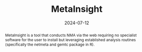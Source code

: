 ---
title: 'MetaInsight'
authors:
- Naomi Brabury
- Ryan Field
- Tom Morris
- Clareese R Nevill
- Janion Nevill
- Yiqiao Xin
- Rhiannon K Owen
- Nicola J Cooper
- Alex J Sutton
date: '2024-07-12'
publishDate: '2024-07-12T12:00:00.229650Z'
publication_types:
- software
publication: 'Zenodo'
abstract: MetaInsight is a tool that conducts NMA via the web requiring no specialist software for the user to install but leveraging established analysis routines (specifically the netmeta and gemtc package in R).
links:
- name: DOI
  url: https://zenodo.org/doi/10.5281/zenodo.7852691
- name: GitHub
  url: https://github.com/CRSU-Apps/MetaInsight/
- name: Web Application
  url: https://crsu.shinyapps.io/MetaInsight/
---